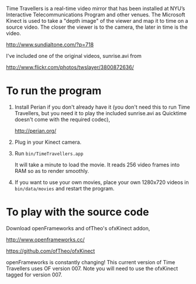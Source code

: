 Time Travellers is a real-time video mirror that has been installed at NYU’s Interactive Telecommunications Program and other venues. The Microsoft Kinect is used to take a "depth image" of the viewer and map it to time on a source video. The closer the viewer is to the camera, the later in time is the video.

http://www.sundialtone.com/?p=718

I've included one of the original videos, sunrise.avi from

http://www.flickr.com/photos/twslayer/3800872636/

# To run the program

1.  Install Perian if you don't already have it (you don't need this to run Time Travellers, but you need it to play the included sunrise.avi as Quicktime doesn't come with the required codec),
    
    http://perian.org/

2.  Plug in your Kinect camera.

3.  Run `bin/TimeTravellers.app`
    
    It will take a minute to load the movie. It reads 256 video frames into RAM so as to render smoothly.

4.  If you want to use your own movies, place your own 1280x720 videos in `bin/data/movies` and restart the program.

# To play with the source code

Download openFrameworks and ofTheo's ofxKinect addon,

http://www.openframeworks.cc/

https://github.com/ofTheo/ofxKinect

openFrameworks is constantly changing! This current version of Time Travellers uses OF version 007. Note you will need to use the ofxKinect tagged for version 007.